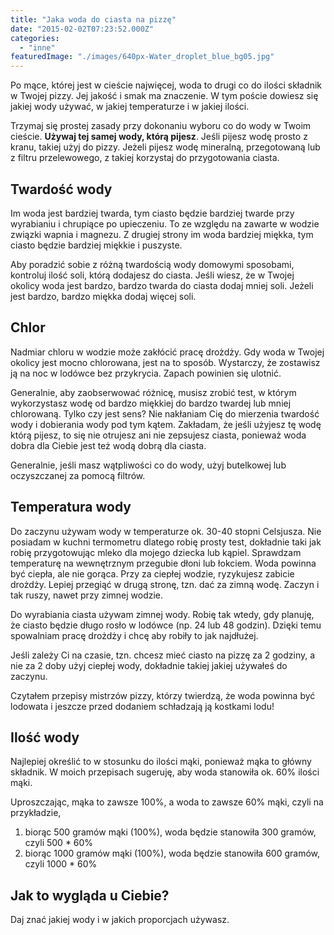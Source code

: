 ```yaml
---
title: "Jaka woda do ciasta na pizzę"
date: "2015-02-02T07:23:52.000Z"
categories: 
  - "inne"
featuredImage: "./images/640px-Water_droplet_blue_bg05.jpg"
---
```


Po mące, której jest w cieście najwięcej, woda to drugi co do ilości składnik w Twojej pizzy. Jej jakość i smak ma znaczenie. W tym poście dowiesz się jakiej wody używać, w jakiej temperaturze i w jakiej ilości.

Trzymaj się prostej zasady przy dokonaniu wyboru co do wody w Twoim cieście. **Używaj tej samej wody, którą pijesz**. Jeśli pijesz wodę prosto z kranu, takiej użyj do pizzy. Jeżeli pijesz wodę mineralną, przegotowaną lub z filtru przelewowego, z takiej korzystaj do przygotowania ciasta.

## Twardość wody

Im woda jest bardziej twarda, tym ciasto będzie bardziej twarde przy wyrabianiu i chrupiące po upieczeniu. To ze względu na zawarte w wodzie związki wapnia i magnezu. Z drugiej strony im woda bardziej miękka, tym ciasto będzie bardziej miękkie i puszyste.

Aby poradzić sobie z różną twardością wody domowymi sposobami, kontroluj ilość soli, którą dodajesz do ciasta. Jeśli wiesz, że w Twojej okolicy woda jest bardzo, bardzo twarda do ciasta dodaj mniej soli. Jeżeli jest bardzo, bardzo miękka dodaj więcej soli.

## Chlor

Nadmiar chloru w wodzie może zakłócić pracę drożdży. Gdy woda w Twojej okolicy jest mocno chlorowana, jest na to sposób. Wystarczy, że zostawisz ją na noc w lodówce bez przykrycia. Zapach powinien się ulotnić.

Generalnie, aby zaobserwować różnicę, musisz zrobić test, w którym wykorzystasz wodę od bardzo miękkiej do bardzo twardej lub mniej chlorowaną. Tylko czy jest sens? Nie nakłaniam Cię do mierzenia twardość wody i dobierania wody pod tym kątem. Zakładam, że jeśli użyjesz tę wodę którą pijesz, to się nie otrujesz ani nie zepsujesz ciasta, ponieważ woda dobra dla Ciebie jest też wodą dobrą dla ciasta.

Generalnie, jeśli masz wątpliwości co do wody, użyj butelkowej lub oczyszczanej za pomocą filtrów.

## Temperatura wody

Do zaczynu używam wody w temperaturze ok. 30-40 stopni Celsjusza. Nie posiadam w kuchni termometru dlatego robię prosty test, dokładnie taki jak robię przygotowując mleko dla mojego dziecka lub kąpiel. Sprawdzam temperaturę na wewnętrznym przegubie dłoni lub łokciem. Woda powinna być ciepła, ale nie gorąca. Przy za ciepłej wodzie, ryzykujesz zabicie drożdży. Lepiej przegiąć w drugą stronę, tzn. dać za zimną wodę. Zaczyn i tak ruszy, nawet przy zimnej wodzie.

Do wyrabiania ciasta używam zimnej wody. Robię tak wtedy, gdy planuję, że ciasto będzie długo rosło w lodówce (np. 24 lub 48 godzin). Dzięki temu spowalniam pracę drożdży i chcę aby robiły to jak najdłużej.

Jeśli zależy Ci na czasie, tzn. chcesz mieć ciasto na pizzę za 2 godziny, a nie za 2 doby użyj ciepłej wody, dokładnie takiej jakiej używałeś do zaczynu.

Czytałem przepisy mistrzów pizzy, którzy twierdzą, że woda powinna być lodowata i jeszcze przed dodaniem schładzają ją kostkami lodu!

## Ilość wody

Najlepiej określić to w stosunku do ilości mąki, ponieważ mąka to główny składnik. W moich przepisach sugeruję, aby woda stanowiła ok. 60% ilości mąki.

Uproszczając, mąka to zawsze 100%, a woda to zawsze 60% mąki, czyli na przykładzie,

1. biorąc 500 gramów mąki (100%), woda będzie stanowiła 300 gramów, czyli 500 \* 60%
2. biorąc 1000 gramów mąki (100%), woda będzie stanowiła 600 gramów, czyli 1000 \* 60%

## Jak to wygląda u Ciebie?

Daj znać jakiej wody i w jakich proporcjach używasz.
